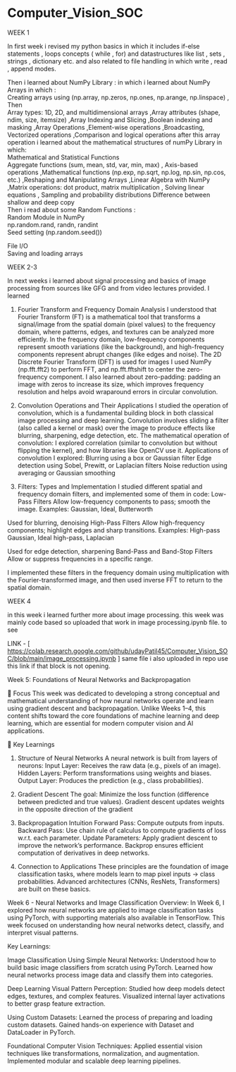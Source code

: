 # Computer_Vision_SOC

WEEK 1

In first week i revised my python basics in which it includes if-else statements , loops concepts ( while , for) and datastructures like list , sets , strings , dictionary etc. and also related to file handling in which write , read , append modes. 

Then i learned about NumPy Library :
in which i learned about NumPy Arrays in which :  
Creating arrays using  (np.array, np.zeros, np.ones, np.arange, np.linspace)  , Then  
Array types: 1D, 2D, and multidimensional arrays ,Array attributes (shape, ndim, size, itemsize) ,Array Indexing and Slicing ,Boolean indexing and masking ,Array Operations ,Element-wise operations ,Broadcasting, Vectorized operations  ,Comparison and logical operations 
after this array operation i learned about the mathematical structures of numPy Library in which:   
Mathematical and Statistical Functions     
Aggregate functions (sum, mean, std, var, min, max) , Axis-based operations  ,Mathematical functions (np.exp, np.sqrt, np.log, np.sin, np.cos, etc.)  ,Reshaping and Manipulating Arrays  ,Linear Algebra with NumPy ,Matrix operations: dot product, matrix multiplication , Solving linear equations , Sampling and probability distributions
Difference between shallow and deep copy    
Then i read about some Random Functions :    
Random Module in NumPy   
np.random.rand, randn, randint    
Seed setting (np.random.seed())    
    

File I/O    
Saving and loading arrays   

WEEK 2-3

In next weeks i learned about signal processing and basics of image processing from sources like GFG and from video lectures provided.
I learned
1. Fourier Transform and Frequency Domain Analysis
I understood that Fourier Transform (FT) is a mathematical tool that transforms a signal/image from the spatial domain (pixel values) to the frequency domain, where patterns, edges, and textures can be analyzed more efficiently.
In the frequency domain, low-frequency components represent smooth variations (like the background), and high-frequency components represent abrupt changes (like edges and noise).
The 2D Discrete Fourier Transform (DFT) is used for images
 I used NumPy (np.fft.fft2) to perform FFT, and np.fft.fftshift to center the zero-frequency component.
I also learned about zero-padding: padding an image with zeros to increase its size, which improves frequency resolution and helps avoid wraparound errors in circular convolution.

2. Convolution Operations and Their Applications
I studied the operation of convolution, which is a fundamental building block in both classical image processing and deep learning.
Convolution involves sliding a filter (also called a kernel or mask) over the image to produce effects like blurring, sharpening, edge detection, etc.
The mathematical operation of convolution:
I explored correlation (similar to convolution but without flipping the kernel), and how libraries like OpenCV use it.
Applications of convolution I explored:
Blurring using a box or Gaussian filter
Edge detection using Sobel, Prewitt, or Laplacian filters
Noise reduction using averaging or Gaussian smoothing

3. Filters: Types and Implementation
I studied different spatial and frequency domain filters, and implemented some of them in code:
Low-Pass Filters
Allow low-frequency components to pass; smooth the image.
Examples: Gaussian, Ideal, Butterworth

Used for blurring, denoising
 High-Pass Filters
Allow high-frequency components; highlight edges and sharp transitions.
Examples: High-pass Gaussian, Ideal high-pass, Laplacian

Used for edge detection, sharpening
Band-Pass and Band-Stop Filters
Allow or suppress frequencies in a specific range.

I implemented these filters in the frequency domain using multiplication with the Fourier-transformed image, and then used inverse FFT to return to the spatial domain.


WEEK 4 

in this week i learned further more about image processing. this week was mainly code based so uploaded that work in image processing.ipynb file.
to see 

LINK - [ https://colab.research.google.com/github/udayPatil45/Computer_Vision_SOC/blob/main/image_processing.ipynb ]
same file i also uploaded in repo use this link if that block is not opening.


 Week 5: Foundations of Neural Networks and Backpropagation


🔹 Focus
This week was dedicated to developing a strong conceptual and mathematical understanding of how neural networks operate and learn using gradient descent and backpropagation. Unlike Weeks 1–4, this content shifts toward the core foundations of machine learning and deep learning, which are essential for modern computer vision and AI applications.

🔹 Key Learnings
1. Structure of Neural Networks
A neural network is built from layers of neurons:
Input Layer: Receives the raw data (e.g., pixels of an image).
Hidden Layers: Perform transformations using weights and biases.
Output Layer: Produces the prediction (e.g., class probabilities).

2. Gradient Descent
The goal: Minimize the loss function (difference between predicted and true values).
Gradient descent updates weights in the opposite direction of the gradient

3. Backpropagation Intuition
Forward Pass: Compute outputs from inputs.
Backward Pass: Use chain rule of calculus to compute gradients of loss w.r.t. each parameter.
Update Parameters: Apply gradient descent to improve the network’s performance.
Backprop ensures efficient computation of derivatives in deep networks.

4. Connection to Applications
These principles are the foundation of image classification tasks, where models learn to map pixel inputs → class probabilities.
Advanced architectures (CNNs, ResNets, Transformers) are built on these basics.


Week 6 - Neural Networks and Image Classification
Overview:
In Week 6, I explored how neural networks are applied to image classification tasks using PyTorch, with supporting materials also available in TensorFlow. This week focused on understanding how neural networks detect, classify, and interpret visual patterns.

Key Learnings:

Image Classification Using Simple Neural Networks:
Understood how to build basic image classifiers from scratch using PyTorch.
Learned how neural networks process image data and classify them into categories.

Deep Learning Visual Pattern Perception:
Studied how deep models detect edges, textures, and complex features.
Visualized internal layer activations to better grasp feature extraction.

Using Custom Datasets:
Learned the process of preparing and loading custom datasets.
Gained hands-on experience with Dataset and DataLoader in PyTorch.

Foundational Computer Vision Techniques:
Applied essential vision techniques like transformations, normalization, and augmentation.
Implemented modular and scalable deep learning pipelines.
